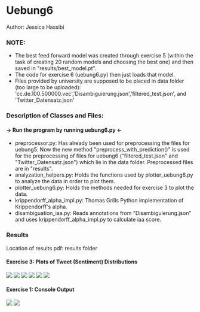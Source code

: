 # Uebung6
Author: Jessica Hassibi

### NOTE:
- The best feed forward model was created through exercise 5 (within the task of creating 20 random models and choosing the best one)
and then saved in "results/best_model.pt".
- The code for exercise 6 (uebung6.py) then just loads that model.
- Files provided by university are supposed to be placed in data folder (too large to be uploaded): 'cc.de.100.500000.vec','Disambiguierung.json','filtered_test.json', and 'Twitter_Datensatz.json' 

### Description of Classes and Files:

#### -> Run the program by running uebung6.py <-

- preprocessor.py:
Has already been used for preprocessing the files for uebung5.
Now the new method "preprocess_with_prediction()" is used for 
the preprocessing of files for uebung6 ("filtered_test.json" and "Twitter_Datensatz.json")
which lie in the data folder. Preprocessed files are in "results".
- analyzation_helpers.py:
  Holds the functions used by plotter_uebung6.py to analyze the data in order to plot them.
- plotter_uebung6.py:
  Holds the methods needed for exercise 3 to plot the data.
- krippendorff_alpha_impl.py:
  Thomas Grills Python implementation of Krippendorff's alpha.
- disambiguation_iaa.py:
  Reads annotations from "Disambiguierung.json" and uses krippendorff_alpha_impl.py to calculate iaa score.
  
  
### Results
Location of results pdf: results folder
#### Exercise 3: Plots of Tweet (Sentiment) Distributions
![](results/results_jpeg_format/result/Uebung6_Statistiken.jpg)
![](results/results_jpeg_format/result/Uebung6_Statistiken-2.jpg)
![](results/results_jpeg_format/result/Uebung6_Statistiken-3.jpg)
![](results/results_jpeg_format/result/Uebung6_Statistiken-4.jpg)
![](results/results_jpeg_format/result/Uebung6_Statistiken-5.jpg)
![](results/results_jpeg_format/result/Uebung6_Statistiken-6.jpg)

#### Exercise 1: Console Output
![](results/results_jpeg_format/Uebung6_Output_Aufgabe1-bilder/0001.jpg)
![](results/results_jpeg_format/Uebung6_Output_Aufgabe1-bilder/0002.jpg)

